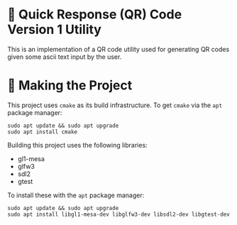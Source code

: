 # :hammer: Quick Response (QR) Code Version 1 Utility
This is an implementation of a QR code utility used for generating QR codes
given some ascii text input by the user.

# :floppy_disk: Making the Project
This project uses `cmake` as its build infrastructure. To get `cmake` via the
`apt` package manager:
```
sudo apt update && sudo apt upgrade
sudo apt install cmake
```

Building this project uses the following libraries:
  - gl1-mesa
  - glfw3
  - sdl2
  - gtest

To install these with the `apt` package manager:
```
sudo apt update && sudo apt upgrade
sudo apt install libgl1-mesa-dev libglfw3-dev libsdl2-dev libgtest-dev
```
